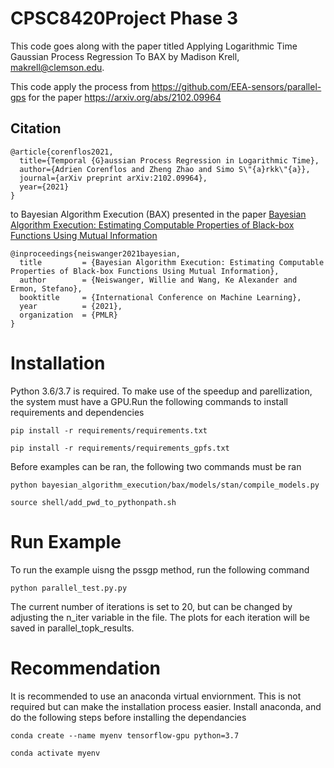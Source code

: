 # CPSC8420Project Phase 3
This code goes along with the paper titled Applying Logarithmic Time Gaussian Process Regression To BAX by Madison Krell, makrell@clemson.edu. 

This code apply the process from https://github.com/EEA-sensors/parallel-gps for the paper https://arxiv.org/abs/2102.09964
## Citation
```
@article{corenflos2021,
  title={Temporal {G}aussian Process Regression in Logarithmic Time},
  author={Adrien Corenflos and Zheng Zhao and Simo S\"{a}rkk\"{a}},
  journal={arXiv preprint arXiv:2102.09964},
  year={2021}
}
```

to Bayesian Algorithm Execution (BAX) presented in the paper [Bayesian Algorithm Execution: Estimating Computable Properties of Black-box Functions Using Mutual Information](https://arxiv.org/abs/2104.09460)
```
@inproceedings{neiswanger2021bayesian,
  title         = {Bayesian Algorithm Execution: Estimating Computable Properties of Black-box Functions Using Mutual Information},
  author        = {Neiswanger, Willie and Wang, Ke Alexander and Ermon, Stefano},
  booktitle     = {International Conference on Machine Learning},
  year          = {2021},
  organization  = {PMLR}
}
```


# Installation

Python 3.6/3.7 is required. To make use of the speedup and parellization, the system must have a GPU.Run the following commands to install requirements and dependencies
```
pip install -r requirements/requirements.txt

pip install -r requirements/requirements_gpfs.txt
```

Before examples can be ran, the following two commands must be ran
```
python bayesian_algorithm_execution/bax/models/stan/compile_models.py

source shell/add_pwd_to_pythonpath.sh
```

# Run Example
To run the example uisng the pssgp method, run the following command
```
python parallel_test.py.py
```
The current number of iterations is set to 20, but can be changed by adjusting the n_iter variable in the file. The plots for each iteration will be saved in parallel_topk_results. 

# Recommendation
It is recommended to use an anaconda virtual enviornment. This is not required but can make the installation process easier. Install anaconda, and do the following steps before installing the dependancies
```
conda create --name myenv tensorflow-gpu python=3.7

conda activate myenv
 ```
